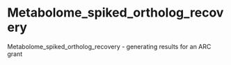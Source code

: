 # Metabolome_spiked_ortholog_recovery
Metabolome_spiked_ortholog_recovery - generating results for an ARC grant
